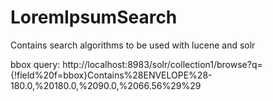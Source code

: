 # LoremIpsumSearch
Contains search algorithms to be used with lucene and solr


bbox query: http://localhost:8983/solr/collection1/browse?q={!field%20f=bbox}Contains%28ENVELOPE%28-180.0,%20180.0,%2090.0,%2066.56%29%29
